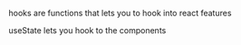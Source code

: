 hooks are functions that lets you to hook into react features

useState lets you hook to the components
